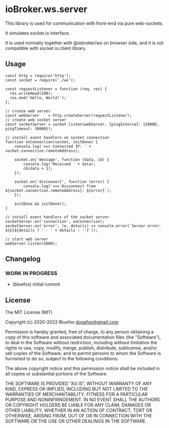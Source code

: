 # ioBroker.ws.server

This library is used for communication with front-end via pure web-sockets.

It simulates socket.io interface.

It is used normally together with @iobroker/ws on browser side, and it is not compatible with socket.io.client library 

## Usage
```
const http = require('http');
const socket = require('./ws');

const requestListener = function (req, res) {
  res.writeHead(200);
  res.end('Hello, World!');
};

// create web server
const webServer    = http.createServer(requestListener);
// create web socket server
const socketServer = socket.listen(webServer, {pingInterval: 120000, pingTimeout: 30000});

// install event handlers on socket connection
function onConnection(socket, initDone) {
    console.log('==> Connected IP: ' + socket.connection.remoteAddress);
    
    socket.on('message', function (data, cb) {
        console.log('Received ' + data);
        cb(data + 1);
    });
    
    socket.on('disconnect', function (error) {
        console.log(`<== Disconnect from ${socket.connection.remoteAddress}: ${error}`);
    });
    
    initDone && initDone();
}

// install event handlers of the socket server
socketServer.on('connection', onConnection);
socketServer.on('error', (e, details) => console.error(`Server error: ${e}${details ? ' - ' + details : ''}`));

// start web server
webServer.listen(5000);
```

<!--
	Placeholder for the next version (at the beginning of the line):
	### __WORK IN PROGRESS__
-->

## Changelog
### __WORK IN PROGRESS__
* (bluefox) initial commit

## License
The MIT License (MIT)

Copyright (c) 2020-2022 Bluefox <dogafox@gmail.com>

Permission is hereby granted, free of charge, to any person obtaining a copy
of this software and associated documentation files (the "Software"), to deal
in the Software without restriction, including without limitation the rights
to use, copy, modify, merge, publish, distribute, sublicense, and/or sell
copies of the Software, and to permit persons to whom the Software is
furnished to do so, subject to the following conditions:

The above copyright notice and this permission notice shall be included in
all copies or substantial portions of the Software.

THE SOFTWARE IS PROVIDED "AS IS", WITHOUT WARRANTY OF ANY KIND, EXPRESS OR
IMPLIED, INCLUDING BUT NOT LIMITED TO THE WARRANTIES OF MERCHANTABILITY,
FITNESS FOR A PARTICULAR PURPOSE AND NONINFRINGEMENT. IN NO EVENT SHALL THE
AUTHORS OR COPYRIGHT HOLDERS BE LIABLE FOR ANY CLAIM, DAMAGES OR OTHER
LIABILITY, WHETHER IN AN ACTION OF CONTRACT, TORT OR OTHERWISE, ARISING FROM,
OUT OF OR IN CONNECTION WITH THE SOFTWARE OR THE USE OR OTHER DEALINGS IN
THE SOFTWARE.
